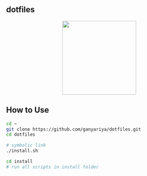 ## dotfiles

<div align="center">
  <img src="https://i.gyazo.com/91617e2ee61d0a6b6246f5b81bd61935.png" width="200px" />
</div>

## How to Use

```bash
cd ~
git clone https://github.com/ganyariya/dotfiles.git
cd dotfiles

# symbolic link
./install.sh

cd install
# run all scripts in install folder
```
